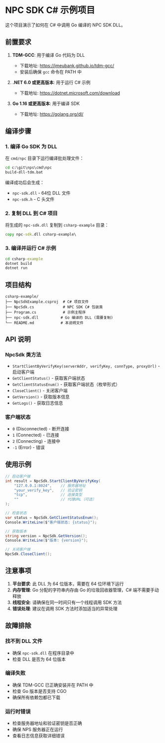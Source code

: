 # NPC SDK C# 示例项目

这个项目演示了如何在 C# 中调用 Go 编译的 NPC SDK DLL。

## 前置要求

1. **TDM-GCC**: 用于编译 Go 代码为 DLL
   - 下载地址: https://jmeubank.github.io/tdm-gcc/
   - 安装后确保 `gcc` 命令在 PATH 中

2. **.NET 6.0 或更高版本**: 用于运行 C# 示例
   - 下载地址: https://dotnet.microsoft.com/download

3. **Go 1.16 或更高版本**: 用于编译 SDK
   - 下载地址: https://golang.org/dl/

## 编译步骤

### 1. 编译 Go SDK 为 DLL

在 `cmd/npc` 目录下运行编译批处理文件：

```cmd
cd c:\git\nps\cmd\npc
build-dll-tdm.bat
```

编译成功后会生成：
- `npc-sdk.dll` - 64位 DLL 文件
- `npc-sdk.h` - C 头文件

### 2. 复制 DLL 到 C# 项目

将生成的 `npc-sdk.dll` 复制到 `csharp-example` 目录：

```cmd
copy npc-sdk.dll csharp-example\
```

### 3. 编译并运行 C# 示例

```cmd
cd csharp-example
dotnet build
dotnet run
```

## 项目结构

```
csharp-example/
├── NpcSdkExample.csproj  # C# 项目文件
├── NpcSdk.cs             # NPC SDK C# 包装类
├── Program.cs            # 示例主程序
├── npc-sdk.dll          # Go 编译的 DLL (需要复制)
└── README.md            # 本说明文件
```

## API 说明

### NpcSdk 类方法

- `StartClientByVerifyKey(serverAddr, verifyKey, connType, proxyUrl)` - 启动客户端
- `GetClientStatus()` - 获取客户端状态
- `GetClientStatusEnum()` - 获取客户端状态（枚举形式）
- `CloseClient()` - 关闭客户端
- `GetVersion()` - 获取版本信息
- `GetLogs()` - 获取日志信息

### 客户端状态

- `0` (Disconnected) - 断开连接
- `1` (Connected) - 已连接
- `2` (Connecting) - 连接中
- `-1` (Error) - 错误

## 使用示例

```csharp
// 启动客户端
int result = NpcSdk.StartClientByVerifyKey(
    "127.0.0.1:8024",    // 服务器地址
    "your_verify_key",   // 验证密钥
    "tcp",               // 连接类型
    ""                   // 代理URL（可选）
);

// 检查状态
var status = NpcSdk.GetClientStatusEnum();
Console.WriteLine($"客户端状态: {status}");

// 获取版本
string version = NpcSdk.GetVersion();
Console.WriteLine($"版本: {version}");

// 关闭客户端
NpcSdk.CloseClient();
```

## 注意事项

1. **平台要求**: 此 DLL 为 64 位版本，需要在 64 位环境下运行
2. **内存管理**: Go 分配的字符串内存由 Go 的垃圾回收器管理，C# 端不需要手动释放
3. **线程安全**: 请确保在同一时间只有一个线程调用 SDK 方法
4. **错误处理**: 建议在调用 SDK 方法时添加适当的异常处理

## 故障排除

### 找不到 DLL 文件
- 确保 `npc-sdk.dll` 在程序目录中
- 检查 DLL 是否为 64 位版本

### 编译失败
- 确保 TDM-GCC 已正确安装并在 PATH 中
- 检查 Go 版本是否支持 CGO
- 确保所有依赖包都已下载

### 运行时错误
- 检查服务器地址和验证密钥是否正确
- 确保 NPS 服务器正在运行
- 查看日志信息获取详细错误
